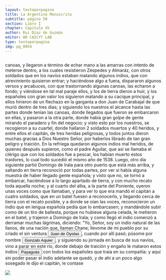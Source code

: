 ```yaml
---
layout: textoporpagina
title: La Argentina Manuscrita
subtitle: página 50
section: Libro I
chapter: Capítulo XV
author: Rui Díaz de Guzmán
editor: HD CAICYT LAB
type: textoporpagina
img: pg_0054
---
```

<div class="row">
    <div class="column">
<p>canoas, y llegaron a término de echar mano a las amarras con intento de meterse dentro, a los cuales resistieron Zéspedes y Almaráz, con otros soldados que en los navíos estaban matando algunos indios, que con atrevimiento quisieron entrar; y haciéndose algo a fuera, dispararon algunos versos y arcabuces, con que trastornando algunas canoas, las echaron a fondo; y viéndose en tal mal paraje ellos, y los de tierra dieron a huir, y los españoles con gran valor los siguieron matando a su cacique principal, y ellos hirieron de un flechazo en la garganta a don Juan de Carabajal de que murió dentro de tres días; y siguiendo los nuestros el alcance hasta las partes donde tenían las canoas, donde llegados que fueron se embarcaron en ellas, y pasaron a la otra parte, donde había gran golpe de gente mirando el paradero y fin del negocio: y visto esto por los nuestros, se recogieron a su cuartel, donde hallaron 2 soldados muertos y 40 heridos, y entre ellos el capitán, de tres heridas peligrosas, y todos juntos dieron muchas gracias a Dios Nuestro Señor, por haberlos librado de tan gran peligro y traición. En la refriega quedaron algunos indios mal heridos, de quienes después supieron, como el padre Aguilar, que así se llamaba el clérigo que con los soldados fue a pescar, los habían muerto estos traidores, lo cual todo sucedió el mismo año de 1538. Luego, otro día siguiente partió Domingo de Irala para otro puerto que está más arriba, y saltando en tierra reconoció por todas partes, por ver si había alguna muestra de haber llegado gente española; y visto que no, se tornó a embarcar, haciéndose a lo largo apartado de tierra, y con mucho recato toda aquella noche; y al cuarto del alba, a la parte del Poniente, oyeron unas voces como que llamaban, y para ver lo que era mandó el capitán a cuatro soldados, que en un batel fuesen a reconocerlo, y llegando cerca de tierra con el recato posible, y a donde se oían las voces, reconocieron un indio que en lengua española pedía que lo embarcasen; y mandándole subir como de un tiro de ballesta, porque no hubiese alguna celada, le metieron en el batel, y trajeron a Domingo de Irala; y como llegó el indio comenzó a derramar muchas lágrimas, diciendo: &quot;Yo, Señor, soy un indio natural de las llanos, de una nación que, llaman Chane; llevome de mi pueblo por su criado el sin ventura <button class="balloon" data-balloon-pos="up" data-balloon-length="large" data-balloon="Refiere a Juan de Ayolas (Briviesca de la Bureba, Castilla, 1493 o ¿1510?–Candelaria del Chaco Boreal, gobernación del Río de la Plata y del Paraguay, 1538), explorador español, fundador de la primera Buenos Aires, acompañando al adelantado Pedro de Mendoza, y que fuera nombrado como teniente de gobernador general de Asunción en 1537, para convertirse luego en gobernador del Río de la Plata y del Paraguay pero nunca ejercería como tal por estar en plena exploración.">Juan de Oyolas</button>, cuando por allí pasó; púsome por nombre <button class="balloon" data-balloon-pos="up" data-balloon-length="large" data-balloon="Gonzalo Chané. Sin embargo, el encuentro con este curioso personaje solo se produciría en 1540, cuando Irala condujo una primera entrada al Chaco. Fuentes documentales: &quot;Relación anónima de algunos sucesos ocurridos en la conquista del Río de la Plata, desdela partida de la armadilla que se despachó del puerto de Buenos Aires en busca de Juan de Ayolas, hasta la prisión de Álvar Núñez Cabeza de Vaca&quot;, en Comisión Oficial del IV Centenario de la Primera Fundación de Buenos Aires (1536-1936), Documentos Históricos y Geográficos Relativos a la Conquista y Colonización Rioplatense. Tomo 1: Memorias y Relaciones Históricas y Geográficas, Buenos Aires, Jacobo Peuser, 1941 (GGV 72/1157; AGI Patronato, 29, R. 3), marzo de 1545.">Gonzalo Aquier</button>, y siguiendo su jornada en busca de sus navíos, vino a parar en este río, donde debajo de traición y engaño le mataron estos indios <button class="balloon" data-balloon-pos="up" data-balloon-length="large" data-balloon="Los payaguás formaban parte del grupo lingüístico mataco-guaycurú. Han sido insistentemente descriptos por la literatura etnográfica clásica como irredimibles &quot;corsarios&quot; del Paraguay, que atacaban por igual a guaraníes y españoles río arriba, siendo actores cruciales de la historia de la temprana explotación y conquista de la región platense. Estudios más recientes criticaron esta evaluación etnocéntrica. Bibliografía: Mandrini, Raúl José, La Argentina Aborigen. De los primeros pobladores a 1910, Buenos Aires, Siglo Veintiuno, 2008; Susnik, Branislava, El rol de los indígenas en la formación y en la vivencia del Paraguay. Tomo II, Asunción, Universo, 1983; cultural. Suas relações com a bacia do Paraná e o Sul mato-grossense&quot;, enCarneiro Da Cunha, Manuela M. (org.), História dos índios no Brasil, San Pablo, Fundação de Amparo à Pesquisa do Estado de São Paulo-Companhia das Letras-Secretaria Municipal de Cultura Prefeitura do Município de São Paulo, 1992, pp. 457-474; Roulet, Florencia, La resistencia de los guaraní del Paraguay a la conquista española (1537-1556), Posadas, Editorial Universitaria de la Universidad Nacional de Misiones, 1993; Wright, Robin M.; Carneiro da Cunha, Manuela; et al, &quot;Destruction, Resistance, and Transformation -Southern, Coastal and Northen Brazil (1580-1890), en Salomon, Frank; Schwartz, Stuart B. (eds.), The Cambridge History of the Native Peoples of the Americas. Volume III. Part II, Cambridge, Cambridge University Press, 1999, pp. 287, 295, 299, 315, 324-328.">Payaguás</button> con todos los españoles que traía en su compañía: y aquí sin poder pasar el indio adelante se quedó, y de ahí a un poco algo sosegado le dijo el capitán, le contase</p></div>

<div class="column">
<a href="{{site.baseurl}}/assets/img/argentina_manuscrita/{{page.img}}.jpg"><img src="{{site.baseurl}}/assets/img/argentina_manuscrita/{{page.img}}.jpg"></a>
</div>
</div>